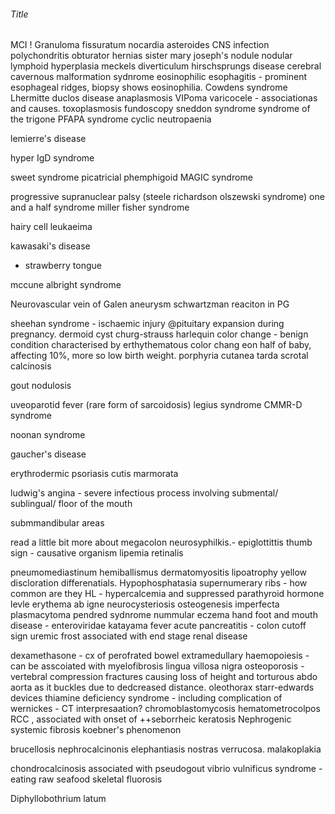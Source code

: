 ###### Title

MCI !
Granuloma fissuratum 
nocardia asteroides CNS infection
polychondritis
obturator hernias
sister mary joseph's nodule
nodular lymphoid hyperplasia
meckels diverticulum
hirschsprungs disease
cerebral cavernous malformation sydnrome
eosinophilic esophagitis - prominent esophageal ridges, biopsy shows eosinophilia.
Cowdens syndrome
    Lhermitte duclos disease
anaplasmosis
VIPoma
varicocele - associationas and causes.
toxoplasmosis fundoscopy
sneddon syndrome
syndrome of the trigone
PFAPA syndrome
cyclic neutropaenia

lemierre's disease

hyper IgD syndrome

sweet syndrome
picatricial phemphigoid
MAGIC syndrome

progressive supranuclear palsy (steele richardson olszewski syndrome)
one and a half syndrome
miller fisher syndrome

hairy cell leukaeima

kawasaki's disease
- strawberry tongue


mccune albright syndrome

Neurovascular
    vein of Galen aneurysm
schwartzman reaciton in PG

sheehan syndrome - ischaemic injury @pituitary expansion during pregnancy. 
dermoid cyst
churg-strauss
harlequin color change - benign condition characterised by erthythematous color chang eon half of baby, affecting 10%, more so low birth weight. 
porphyria cutanea tarda
scrotal calcinosis

gout nodulosis

uveoparotid fever (rare form of sarcoidosis)
legius syndrome
CMMR-D syndrome

noonan syndrome

gaucher's disease

erythrodermic psoriasis 
cutis marmorata

ludwig's angina - severe infectious process involving submental/ sublingual/ floor of the mouth 

submmandibular areas

read a little bit more about megacolon
neurosyphilkis.-
epiglottittis thumb sign - causative organism
lipemia retinalis

pneumomediastinum
hemiballismus
dermatomyositis
lipoatrophy
yellow discloration differenatials.
Hypophosphatasia 
supernumerary ribs - how common are they
HL - hypercalcemia and suppressed parathyroid hormone levle
erythema ab igne
neurocysteriosis
osteogenesis imperfecta
plasmacytoma
pendred sydnrome
nummular eczema
hand foot and mouth disease - enteroviridae
katayama fever
acute pancreatitis - colon cutoff sign
uremic frost associated with end stage renal disease

dexamethasone - cx of perofrated bowel
extramedullary haemopoiesis - can be asscoiated with myelofibrosis
lingua villosa nigra
osteoporosis - vertebral compression fractures causing loss of height and torturous abdo aorta as it buckles due to dedcreased distance.
oleothorax 
starr-edwards devices
thiamine deficiency syndrome  - including complication of wernickes - CT interpresaation?
chromoblastomycosis
hematometrocolpos
RCC , associated with onset of ++seborrheic keratosis
Nephrogenic systemic fibrosis
koebner's phenomenon

brucellosis
nephrocalcinonis
elephantiasis nostras verrucosa.
malakoplakia

chondrocalcinosis associated with pseudogout
vibrio vulnificus syndrome - eating raw seafood
skeletal fluorosis

Diphyllobothrium latum